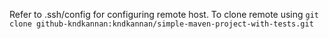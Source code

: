 Refer to .ssh/config for configuring remote host. 
To clone remote using `git clone github-kndkannan:kndkannan/simple-maven-project-with-tests.git`

